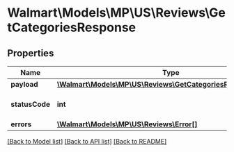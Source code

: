 # Walmart\Models\MP\US\Reviews\GetCategoriesResponse

## Properties

Name | Type | Description | Notes
------------ | ------------- | ------------- | -------------
**payload** | [**\Walmart\Models\MP\US\Reviews\GetCategoriesResponsePayload**](GetCategoriesResponsePayload.md) |  | [optional]
**statusCode** | **int** | Status code for the request. | [optional]
**errors** | [**\Walmart\Models\MP\US\Reviews\Error[]**](Error.md) |  | [optional]


[[Back to Model list]](./) [[Back to API list]](../../../../../README.md#supported-apis) [[Back to README]](../../../../../README.md)
